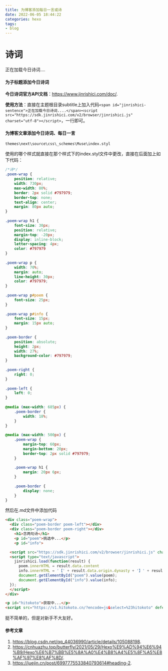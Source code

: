 ```yaml
---
title: 为博客添加每日一言或诗
date: 2022-06-05 18:44:22
categories: hexo
tags:
- blog
---
```


<div class="poem-wrap">
  <div class="poem-border poem-left"></div>
  <div class="poem-border poem-right"></div>
    <h1>诗词</h1>
    <div>
    <span id="jinrishici-sentence">正在加载今日诗词....</span></div>
<script src="https://sdk.jinrishici.com/v2/browser/jinrishici.js" charset="utf-8"></script>
    <p id="poem_info"> 
  <script type="text/javascript">
    jinrishici.load(function(result) {
        var poem_info=document.querySelector("#poem_info") 
      poem_info.innerHTML = '【' + result.data.origin.dynasty + '】' + result.data.origin.author + '《' + result.data.origin.title + '》'
      document.getElementById("poem_info").value(poem_info);  
  });
  </script>
</div>


<!-- more -->

#### 为子标题添加今日诗词

**今日诗词官方API文档**：<https://www.jinrishici.com/doc/>.

**使用方法**：直接在主题根目录subtitle上加入代码`<span id="jinrishici-sentence">正在加载今日诗词....</span><script src="https://sdk.jinrishici.com/v2/browser/jinrishici.js" charset="utf-8"></script>`，一行即可。

#### 为博客文章添加今日诗词、每日一言

`themes\next\source\css\_schemes\Muse\index.styl`

使用的哪个样式就直接在那个样式下的index.styl文件中更改，直接在后面加上如下代码：

```css
/*诗*/
.poem-wrap {
    position: relative;
    width: 730px;
    max-width: 80%;
    border: 2px solid #797979;
    border-top: none;
    text-align: center;
    margin: 80px auto;
}
 
.poem-wrap h1 {
    font-size: 30px;
    position: relative;
    margin-top: -20px;
    display: inline-block;
    letter-spacing: 4px;
    color: #797979
}
 
.poem-wrap p {
    width: 70%;
    margin: auto;
    line-height: 30px;
    color: #797979;
}
 
.poem-wrap p#poem {
    font-size: 25px;
}
 
.poem-wrap p#info {
    font-size: 15px;
    margin: 15px auto;
}
 
.poem-border {
    position: absolute;
    height: 2px;
    width: 27%;
    background-color: #797979;
}
 
.poem-right {
    right: 0;
}
 
.poem-left {
    left: 0;
}
 
@media (max-width: 685px) {
    .poem-border {
        width: 18%;
    }
}
 
@media (max-width: 500px) {
    .poem-wrap {
        margin-top: 60px;
        margin-bottom: 20px;
        border-top: 2px solid #797979;
    }
 
    .poem-wrap h1 {
        margin: 20px 6px;
    }
 
    .poem-border {
        display: none;
    }
}
```

然后在.md文件中添加代码

```html
<div class="poem-wrap">
  <div class="poem-border poem-left"></div>
  <div class="poem-border poem-right"></div>
    <h1>念两句诗</h1>
    <p id="poem">挑选中...</p>
    <p id="info">

  <script src="https://sdk.jinrishici.com/v2/browser/jinrishici.js" charset="utf-8"></script>
  <script type="text/javascript">
    jinrishici.load(function(result) {
      poem.innerHTML = result.data.content
      info.innerHTML = '【' + result.data.origin.dynasty + '】' + result.data.origin.author + '《' + result.data.origin.title + '》'
      document.getElementById("poem").value(poem);
      document.getElementById("info").value(info);  
  });
  </script>
</div>
```

```html
<p id="hitokoto">获取中...</p>
<script src="https://v1.hitokoto.cn/?encode=js&select=%23hitokoto" defer></script>
```

挺不简单的，但是对新手不大友好。

#### 参考文章

1. <https://blog.csdn.net/qq_44036990/article/details/105088198>.
2. <https://cnhuazhu.top/butterfly/2021/05/29/Hexo%E9%AD%94%E6%94%B9/Hexo%E6%B7%BB%E5%8A%A0%E4%B8%A4%E5%8F%A5%E8%AF%97%E8%AF%8D/>.
3. <https://juejin.cn/post/6997775533840793614#heading-2>.
